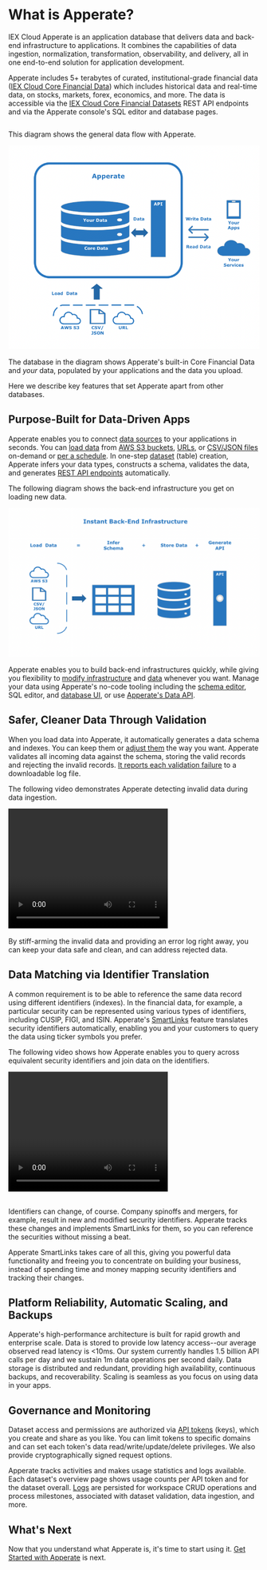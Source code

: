 # What is Apperate?

IEX Cloud Apperate is an application database that delivers data and back-end infrastructure to applications. It combines the capabilities of data ingestion, normalization, transformation, observability, and delivery, all in one end-to-end solution for application development. 

Apperate includes 5+ terabytes of curated, institutional-grade financial data ([IEX Cloud Core Financial Data](./production-ready-core-data.md)) which includes historical data and real-time data, on stocks, markets, forex, economics, and more. The data is accessible via the [IEX Cloud Core Financial Datasets](https://iexcloud.io/docs/core) REST API endpoints and via the Apperate console's SQL editor and database pages.

```{important} We are in the process of migrating legacy IEX Cloud Core Financial Data to IEX Cloud Core Financial Datasets in Apperate. IEX Cloud's API reference is currently split between Apperate's [API Reference](https://iexcloud.io/docs/) and the [Legacy API Reference](https://iexcloud.io/docs/api/). If the [API Reference](https://iexcloud.io/docs/) doesn't list the data you want, please check the [Legacy API Reference](https://iexcloud.io/docs/api/).
```

This diagram shows the general data flow with Apperate.

![](./what-is-iex-cloud-apperate/data-flow.png)

The database in the diagram shows Apperate's built-in Core Financial Data and *your* data, populated by your applications and the data you upload.

Here we describe key features that set Apperate apart from other databases.

## Purpose-Built for Data-Driven Apps

Apperate enables you to connect [data sources](../reference/glossary.md#data-source) to your applications in seconds. You can [load data](../load-data.md) from [AWS S3 buckets](../load-data/loading-data-from-aws-s3.md), [URLs](../load-data/loading-data-from-a-url.md), or [CSV/JSON files](../load-data/loading-data-from-a-url.md) on-demand or [per a schedule](../load-data/scheduling-data-ingestion.md). In one-step [dataset](../managing-your-data/understanding-datasets.md) (table) creation, Apperate infers your data types, constructs a schema, validates the data, and generates [REST API endpoints](https://iexcloud.io/docs/datasets) automatically.

The following diagram shows the back-end infrastructure you get on loading new data.

![](./what-is-iex-cloud-apperate/instant-back-end-infrastructure.png)

Apperate enables you to build back-end infrastructures quickly, while giving you flexibility to [modify infrastructure](../managing-your-data/updating-a-dataset-schema.md) and [data](../managing-your-data/update-data.md) whenever you want. Manage your data using Apperate's no-code tooling including the [schema editor](../managing-your-data/updating-a-dataset-schema.md), SQL editor, and [database UI](../managing-your-data/update-data.md), or use [Apperate's Data API](https://iexcloud.io/docs/apperate-apis/data/).

## Safer, Cleaner Data Through Validation

When you load data into Apperate, it automatically generates a data schema and indexes. You can keep them or [adjust them](../managing-your-data/updating-a-dataset-schema.md) the way you want. Apperate validates all incoming data against the schema, storing the valid records and rejecting the invalid records. [It reports each validation failure](../administration/monitoring-deployments.md#ingestion-logs) to a downloadable log file.

The following video demonstrates Apperate detecting invalid data during data ingestion.

<video width="320" height="240" controls>
  <source src="../_static/data-validation-demonstration.mp4" type="video/mp4">
Your browser does not support the video tag.
</video>

By stiff-arming the invalid data and providing an error log right away, you can keep your data safe and clean, and can address rejected data.

## Data Matching via Identifier Translation

A common requirement is to be able to reference the same data record using different identifiers (indexes). In the financial data, for example, a particular security can be represented using various types of identifiers, including CUSIP, FIGI, and ISIN. Apperate's [SmartLinks](../reference/glossary.md#smartlink) feature translates security identifiers automatically, enabling you and your customers to query the data using ticker symbols you prefer. 

The following video shows how Apperate enables you to query across equivalent security identifiers and join data on the identifiers.

<video width="320" height="240" controls>
  <source src="../_static/joining-on-normalized-aapl-data.mp4" type="video/mp4">
Your browser does not support the video tag.
</video>

```{seealso} [Normalized Financial Symbols](../using-core-data/using-normalized-financial-data.md) guides you through using SmartLinks to search for and join data on equivalent identifiers.
```

Identifiers can change, of course. Company spinoffs and mergers, for example, result in new and modified security identifiers. Apperate tracks these changes and implements SmartLinks for them, so you can reference the securities without missing a beat.

Apperate SmartLinks takes care of all this, giving you powerful data functionality and freeing you to concentrate on building your business, instead of spending time and money mapping security identifiers and tracking their changes.

## Platform Reliability, Automatic Scaling, and Backups

Apperate's high-performance architecture is built for rapid growth and enterprise scale. Data is stored to provide low latency access--our average observed read latency is <10ms. Our system currently handles 1.5 billion API calls per day and we sustain 1m data operations per second daily. Data storage is distributed and redundant, providing high availability, continuous backups, and recoverability. Scaling is seamless as you focus on using data in your apps.

## Governance and Monitoring

Dataset access and permissions are authorized via [API tokens](../administration/access-and-security.md) (keys), which you create and share as you like. You can limit tokens to specific domains and can set each token's data read/write/update/delete privileges. We also provide cryptographically signed request options. 

Apperate tracks activities and makes usage statistics and logs available. Each dataset's overview page shows usage counts per API token and for the dataset overall. [Logs](../administration/monitoring-deployments.md) are persisted for workspace CRUD operations and process milestones, associated with dataset validation, data ingestion, and more.

## What's Next

Now that you understand what Apperate is, it's time to start using it. [Get Started with Apperate](./getting-started-with-apperate.md) is next.